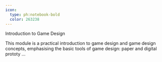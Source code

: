 ```yaml
---
icon:
  type: ph:notebook-bold
  color: 263238
---
```

Introduction to Game Design

This module is a practical introduction to game design and game design concepts, emphasising the basic tools of game design: paper and digital prototy ... 

